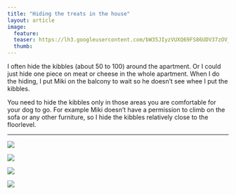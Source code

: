 ```yaml
---
title: "Hiding the treats in the house"
layout: article
image:
  feature:
  teaser: https://lh3.googleusercontent.com/bW35JIyzVUXQ69FS86UDV37zOV_JT2_MhH_Mrvrum2E=w245
  thumb:
---
```


I often hide the kibbles (about 50 to 100) around the apartment. Or I could just hide one piece on meat or cheese in the whole apartment. When I do the hiding, I put Miki on the balcony to wait so he doesn’t see whee I put the kibbles.

You need to hide the kibbles only in those areas you are comfortable for your dog to go. For example Miki doesn’t have a permission to climb on the sofa or any other furniture, so I hide the kibbles relatively close to the floorlevel.

---

[![](https://lh3.googleusercontent.com/6pdSJZA21RVCoC76XtYAFK-AjP4wiPCuy9rffbYzVRc=w800)](https://lh3.googleusercontent.com/6pdSJZA21RVCoC76XtYAFK-AjP4wiPCuy9rffbYzVRc=s0)

[![](https://lh3.googleusercontent.com/qbuGCM9DF1w8UfqphLg4TewD5_Sy1YNnGEEEx4IZzXc=w800)](https://lh3.googleusercontent.com/qbuGCM9DF1w8UfqphLg4TewD5_Sy1YNnGEEEx4IZzXc=s0)

[![](https://lh3.googleusercontent.com/Y8W4sTRWbFaDiH4MMhVuP8mHhuZ_SKDqxoNMjv8vvYM=w800)](https://lh3.googleusercontent.com/Y8W4sTRWbFaDiH4MMhVuP8mHhuZ_SKDqxoNMjv8vvYM=s0)

[![](https://lh3.googleusercontent.com/w4peSg4N18c_uNAo1U08kiiheErrOjYtfRDB3p19oio=w800)](https://lh3.googleusercontent.com/w4peSg4N18c_uNAo1U08kiiheErrOjYtfRDB3p19oio=s0)
